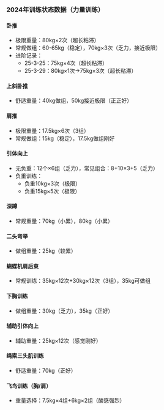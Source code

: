### 2024年训练状态数据（力量训练）  

#### 卧推  
- 极限重量：80kg×2次（超长粘滞）  
- 常规做组：60-65kg（稳定），70kg×3次（乏力，接近极限）  
- 进阶记录：  
  - 25-3-25：75kg×4次（超长粘滞）  
  - 25-3-29：80kg×1次→75kg×3次（超长粘滞）  

#### 上斜卧推  
- 舒适重量：40kg做组，50kg接近极限（正正好）  

#### 肩推  
- 极限重量：17.5kg×6次（3组）  
- 常规做组：15kg（稳定），17.5kg做组刚好  

#### 引体向上  
- 无负重：12个×6组（乏力），常见组合：8+10×3+5（乏力）  
- 负重训练：  
  - 负重10kg×3次（极限）  
  - 负重15kg×5次（极限）  

#### 深蹲  
- 常规重量：70kg（小累），80kg（小累）  

#### 二头弯举  
- 做组重量：25kg（较累）  

#### 蝴蝶机肩后束  
- 常规训练：35kg×12次+30kg×12次（3组），35kg可做组  

#### 下胸训练  
- 做组重量：30kg（乏力），35kg（正好）  

#### 辅助引体向上  
- 辅助重量：25kg×12次（感觉刚好）  

#### 绳索三头肌训练  
- 舒适重量：70kg（正好）  

#### 飞鸟训练（胸/肩）  
- 重量选择：7.5kg×4组+6kg×2组（酸感强烈）